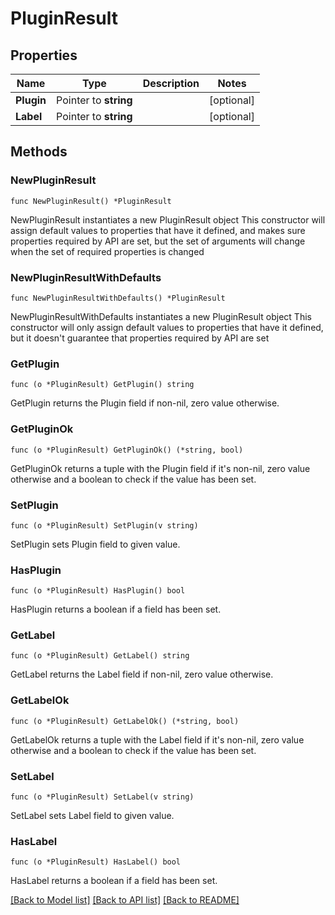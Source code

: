 # PluginResult

## Properties

Name | Type | Description | Notes
------------ | ------------- | ------------- | -------------
**Plugin** | Pointer to **string** |  | [optional] 
**Label** | Pointer to **string** |  | [optional] 

## Methods

### NewPluginResult

`func NewPluginResult() *PluginResult`

NewPluginResult instantiates a new PluginResult object
This constructor will assign default values to properties that have it defined,
and makes sure properties required by API are set, but the set of arguments
will change when the set of required properties is changed

### NewPluginResultWithDefaults

`func NewPluginResultWithDefaults() *PluginResult`

NewPluginResultWithDefaults instantiates a new PluginResult object
This constructor will only assign default values to properties that have it defined,
but it doesn't guarantee that properties required by API are set

### GetPlugin

`func (o *PluginResult) GetPlugin() string`

GetPlugin returns the Plugin field if non-nil, zero value otherwise.

### GetPluginOk

`func (o *PluginResult) GetPluginOk() (*string, bool)`

GetPluginOk returns a tuple with the Plugin field if it's non-nil, zero value otherwise
and a boolean to check if the value has been set.

### SetPlugin

`func (o *PluginResult) SetPlugin(v string)`

SetPlugin sets Plugin field to given value.

### HasPlugin

`func (o *PluginResult) HasPlugin() bool`

HasPlugin returns a boolean if a field has been set.

### GetLabel

`func (o *PluginResult) GetLabel() string`

GetLabel returns the Label field if non-nil, zero value otherwise.

### GetLabelOk

`func (o *PluginResult) GetLabelOk() (*string, bool)`

GetLabelOk returns a tuple with the Label field if it's non-nil, zero value otherwise
and a boolean to check if the value has been set.

### SetLabel

`func (o *PluginResult) SetLabel(v string)`

SetLabel sets Label field to given value.

### HasLabel

`func (o *PluginResult) HasLabel() bool`

HasLabel returns a boolean if a field has been set.


[[Back to Model list]](../README.md#documentation-for-models) [[Back to API list]](../README.md#documentation-for-api-endpoints) [[Back to README]](../README.md)


